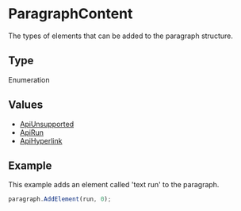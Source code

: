 # ParagraphContent

The types of elements that can be added to the paragraph structure.

## Type

Enumeration

## Values

- [ApiUnsupported](../ApiUnsupported/ApiUnsupported.md)
- [ApiRun](../ApiRun/ApiRun.md)
- [ApiHyperlink](../ApiHyperlink/ApiHyperlink.md)


## Example

This example adds an element called 'text run' to the paragraph.

```javascript editor-
paragraph.AddElement(run, 0);
```
